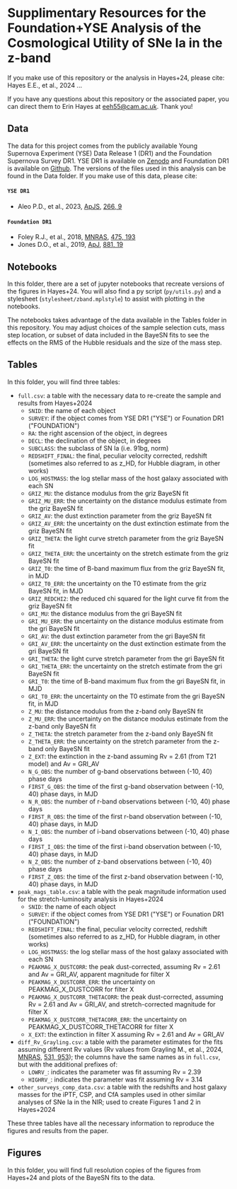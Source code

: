 # Supplimentary Resources for the Foundation+YSE Analysis of the Cosmological Utility of SNe Ia in the z-band

If you make use of this repository or the analysis in Hayes+24, please cite: Hayes E.E., et al., 2024 ...

If you have any questions about this repository or the associated paper, you can direct them to Erin Hayes at eeh55@cam.ac.uk. Thank you!

## Data
The data for this project comes from the publicly available Young Supernova Experiment (YSE) Data Release 1 (DR1) and the Foundation Supernova Survey DR1. YSE DR1 is available on [Zenodo](https://zenodo.org/record/7317476) and Foundation DR1 is available on [Github](https://github.com/djones1040/Foundation_DR1/tree/master). The versions of the files used in this analysis can be found in the Data folder. If you make use of this data, please cite:

#### `YSE DR1`
* Aleo P.D., et al., 2023, [ApJS](https://iopscience.iop.org/article/10.3847/1538-4365/acbfba), [266, 9](https://ui.adsabs.harvard.edu/abs/2023ApJS..266....9A/abstract)

#### `Foundation DR1`
* Foley R.J., et al., 2018, [MNRAS](http://dx.doi.org/10.1093/mnras/stx3136), [475, 193](https://ui.adsabs.harvard.edu/abs/2018MNRAS.475..193F/abstract)
* Jones D.O., et al., 2019, [ApJ](http://dx.doi.org/10.3847/1538-4357/ab2bec), [881, 19](https://ui.adsabs.harvard.edu/abs/2019ApJ...881...19J/abstract)

## Notebooks
In this folder, there are a set of jupyter notebooks that recreate versions of the figures in Hayes+24. You will also find a py script (`py/utils.py`) and a stylesheet (`stylesheet/zband.mplstyle`) to assist with plotting in the notebooks. 

The notebooks takes advantage of the data available in the Tables folder in this repository. You may adjust choices of the sample selection cuts, mass step location, or subset of data included in the BayeSN fits to see the effects on the RMS of the Hubble residuals and the size of the mass step.

## Tables
In this folder, you will find three tables:
* `full.csv`: a table with the necessary data to re-create the sample and results from Hayes+2024
  * `SNID`: the name of each object
  * `SURVEY`: if the object comes from YSE DR1 ("YSE") or Founation DR1 ("FOUNDATION")
  * `RA`: the right ascension of the object, in degrees
  * `DECL`: the declination of the object, in degrees
  * `SUBCLASS`: the subclass of SN Ia (i.e. 91bg, norm)
  * `REDSHIFT_FINAL`: the final, peculiar velocity corrected, redshift (sometimes also referred to as z_HD, for Hubble diagram, in other works)
  * `LOG_HOSTMASS`: the log stellar mass of the host galaxy associated with each SN
  * `GRIZ_MU`: the distance modulus from the griz BayeSN fit
  * `GRIZ_MU_ERR`: the uncertainty on the distance modulus estimate from the griz BayeSN fit
  * `GRIZ_AV`: the dust extinction parameter from the griz BayeSN fit
  * `GRIZ_AV_ERR`: the uncertainty on the dust extinction estimate from the griz BayeSN fit
  * `GRIZ_THETA`: the light curve stretch parameter from the griz BayeSN fit
  * `GRIZ_THETA_ERR`: the uncertainty on the stretch estimate from the griz BayeSN fit
  * `GRIZ_T0`: the time of B-band maximum flux from the griz BayeSN fit, in MJD
  * `GRIZ_T0_ERR`: the uncertainty on the T0 estimate from the griz BayeSN fit, in MJD
  * `GRIZ_REDCHI2`: the reduced chi squared for the light curve fit from the griz BayeSN fit
  * `GRI_MU`: the distance modulus from the gri BayeSN fit
  * `GRI_MU_ERR`: the uncertainty on the distance modulus estimate from the gri BayeSN fit
  * `GRI_AV`: the dust extinction parameter from the gri BayeSN fit
  * `GRI_AV_ERR`: the uncertainty on the dust extinction estimate from the gri BayeSN fit
  * `GRI_THETA`: the light curve stretch parameter from the gri BayeSN fit
  * `GRI_THETA_ERR`: the uncertainty on the stretch estimate from the gri BayeSN fit
  * `GRI_T0`: the time of B-band maximum flux from the gri BayeSN fit, in MJD
  * `GRI_T0_ERR`: the uncertainty on the T0 estimate from the gri BayeSN fit, in MJD
  * `Z_MU`: the distance modulus from the z-band only BayeSN fit
  * `Z_MU_ERR`: the uncertainty on the distance modulus estimate from the z-band only BayeSN fit
  * `Z_THETA`: the stretch parameter from the z-band only BayeSN fit
  * `Z_THETA_ERR`: the uncertainty on the stretch parameter from the z-band only BayeSN fit
  * `Z_EXT`: the extinction in the z-band assuming Rv = 2.61 (from T21 model) and Av = GRI_AV
  * `N_G_OBS`: the number of g-band observations between (-10, 40) phase days
  * `FIRST_G_OBS`: the time of the first g-band observation between (-10, 40) phase days, in MJD
  * `N_R_OBS`: the number of r-band observations between (-10, 40) phase days
  * `FIRST_R_OBS`: the time of the first r-band observation between (-10, 40) phase days, in MJD
  * `N_I_OBS`: the number of i-band observations between (-10, 40) phase days
  * `FIRST_I_OBS`: the time of the first i-band observation between (-10, 40) phase days, in MJD
  * `N_Z_OBS`: the number of z-band observations between (-10, 40) phase days
  * `FIRST_Z_OBS`: the time of the first z-band observation between (-10, 40) phase days, in MJD
* `peak_mags_table.csv`: a table with the peak magnitude information used for the stretch-luminosity analysis in Hayes+2024
  * `SNID`: the name of each object
  * `SURVEY`: if the object comes from YSE DR1 ("YSE") or Founation DR1 ("FOUNDATION")
  * `REDSHIFT_FINAL`: the final, peculiar velocity corrected, redshift (sometimes also referred to as z_HD, for Hubble diagram, in other works)
  * `LOG_HOSTMASS`: the log stellar mass of the host galaxy associated with each SN
  * `PEAKMAG_X_DUSTCORR`: the peak dust-corrected, assuming Rv = 2.61 and Av = GRI_AV, apparent magnitude for filter X
  * `PEAKMAG_X_DUSTCORR_ERR`: the uncertainty on PEAKMAG_X_DUSTCORR for filter X
  * `PEAKMAG_X_DUSTCORR_THETACORR`: the peak dust-corrected, assuming Rv = 2.61 and Av = GRI_AV, and stretch-corrected magnitude for filter X
  * `PEAKMAG_X_DUSTCORR_THETACORR_ERR`: the uncertainty on PEAKMAG_X_DUSTCORR_THETACORR for filter X
  * `X_EXT`: the extinction in filter X assuming Rv = 2.61 and Av = GRI_AV
* `diff_Rv_Grayling.csv`: a table with the parameter estimates for the fits assuming different Rv values (Rv values from Grayling M., et al., 2024, [MNRAS](https://doi.org/10.1093/mnras/stae1202), [531, 953](https://ui.adsabs.harvard.edu/abs/2024MNRAS.531..953G/abstract)); the columns have the same names as in `full.csv`, but with the additional prefixes of:
  * `LOWRV_`: indicates the parameter was fit assuming Rv = 2.39
  * `HIGHRV_`: indicates the parameter was fit assuming Rv = 3.14
* `other_surveys_comp_data.csv`: a table with the redshifts and host galaxy masses for the iPTF, CSP, and CfA samples used in other similar analyses of SNe Ia in the NIR; used to create Figures 1 and 2 in Hayes+2024

These three tables have all the necessary information to reproduce the figures and results from the paper.

## Figures
In this folder, you will find full resolution copies of the figures from Hayes+24 and plots of the BayeSN fits to the data.

